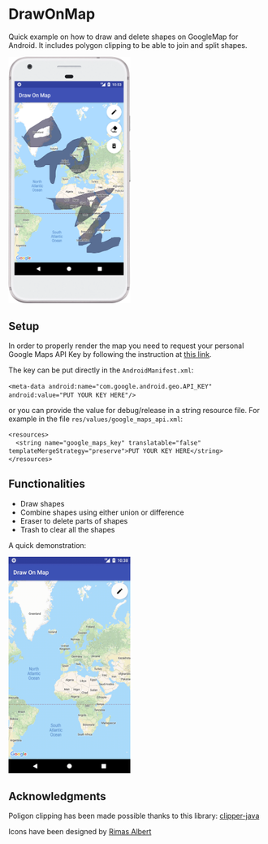 # DrawOnMap
Quick example on how to draw and delete shapes on GoogleMap for Android. It includes polygon clipping to be able to join and split shapes.

<img src="https://github.com/NoyaD9/DrawOnMap/blob/master/examples/drawOnMap.png?raw=true" width="240"/>

## Setup

In order to properly render the map you need to request your personal Google Maps API Key by following the instruction at [this link](https://developers.google.com/maps/documentation/android-sdk/signup).

The key can be put directly in the `AndroidManifest.xml`:

`<meta-data android:name="com.google.android.geo.API_KEY" android:value="PUT YOUR KEY HERE"/>`

or you can provide the value for debug/release in a string resource file. For example in the file `res/values/google_maps_api.xml`:

```
<resources>
  <string name="google_maps_key" translatable="false" templateMergeStrategy="preserve">PUT YOUR KEY HERE</string>
</resources>
```

## Functionalities

* Draw shapes
* Combine shapes using either union or difference
* Eraser to delete parts of shapes
* Trash to clear all the shapes

A quick demonstration:

<img src="https://raw.githubusercontent.com/NoyaD9/DrawOnMap/master/examples/drawOnMapExample.gif" width="240"/>

## Acknowledgments

Poligon clipping has been made possible thanks to this library: [clipper-java](https://github.com/lightbringer/clipper-java)

Icons have been designed by [Rimas Albert](https://github.com/rimasalb)
